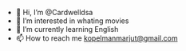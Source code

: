 - 👋 Hi, I’m @Cardwelldsa
- 👀 I’m interested in whating movies
- 🌱 I’m currently learning English
- 📫 How to reach me kopelmanmarjut@gmail.com


<!---
Cardwelldsa/Cardwelldsa is a ✨ special ✨ repository because its `README.md` (this file) appears on your GitHub profile.
You can click the Preview link to take a look at your changes.
--->
